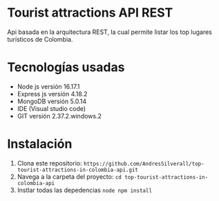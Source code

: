 # Tourist attractions API REST

Api basada en la arquitectura REST, la cual permite listar los top lugares turísticos de Colombia.

# Tecnologías usadas

- Node js versión 16.17.1
- Express js versión 4.18.2
- MongoDB versión 5.0.14
- IDE (Visual studio code)
- GIT versión 2.37.2.windows.2


# Instalación

1. Clona este repositorio: `https://github.com/AndresSilverall/top-tourist-attractions-in-colombia-api.git`
2. Navega a la carpeta del proyecto: `cd top-tourist-attractions-in-colombia-api`
3. Instlar todas las depedencias `node npm install`